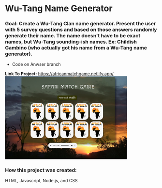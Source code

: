 # Wu-Tang Name Generator

### Goal: Create a Wu-Tang Clan name generator. Present the user with 5 survey questions and based on those answers randomly generate their name. The name doesn't have to be exact names, but Wu-Tang sounding-ish names. Ex: Childish Gambino (who actually got his name from a Wu-Tang name generator).

- Code on Anwser branch

**Link To Project:** https://africanmatchgame.netlify.app/
<img src= "snap.jpg" width =80%>




### How this project was created:
HTML, Javascript, Node.js, and CSS
